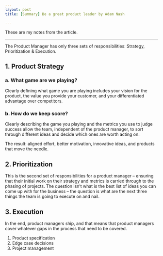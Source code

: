 ```yaml
---
layout: post
title: [Summary] Be a great product leader by Adam Nash

---
```


These are my notes from the article. 

---

The Product Manager has only three sets of responsibilities: Strategy, Prioritization & Execution.

## 1. Product Strategy

### a. What game are we playing?

Clearly defining what game you are playing includes your vision for the product, the value you provide your customer, and your differentiated advantage over competitors.  

### b. How do we keep score?

Clearly describing the game you playing and the metrics you use to judge success allow the team, independent of the product manager, to sort through different ideas and decide which ones are worth acting on.

The result: aligned effort, better motivation, innovative ideas, and products that move the needle.

## 2. Prioritization
This is the second set of responsibilities for a product manager – ensuring that their initial work on their strategy and metrics is carried through to the phasing of projects.
The question isn’t what is the best list of ideas you can come up with for the business – the question is what are the next three things the team is going to execute on and nail.

## 3. Execution

In the end, product managers ship, and that means that product managers cover whatever gaps in the process that need to be covered.
1. Product specification
2. Edge case decisions
3. Project management
